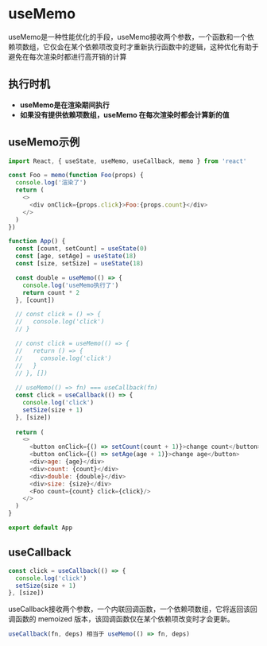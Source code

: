 # useMemo
useMemo是一种性能优化的手段，useMemo接收两个参数，一个函数和一个依赖项数组，它仅会在某个依赖项改变时才重新执行函数中的逻辑，这种优化有助于避免在每次渲染时都进行高开销的计算
## 执行时机
- **useMemo是在渲染期间执行**
- **如果没有提供依赖项数组，useMemo 在每次渲染时都会计算新的值**

## useMemo示例
```js
import React, { useState, useMemo, useCallback, memo } from 'react'

const Foo = memo(function Foo(props) {
  console.log('渲染了')
  return (
    <>
      <div onClick={props.click}>Foo:{props.count}</div>
    </>
  )
})

function App() {
  const [count, setCount] = useState(0)
  const [age, setAge] = useState(18)
  const [size, setSize] = useState(18)

  const double = useMemo(() => {
    console.log('useMemo执行了')
    return count * 2
  }, [count])

  // const click = () => {
  //   console.log('click')
  // }

  // const click = useMemo(() => {
  //   return () => {
  //     console.log('click')
  //   }
  // }, [])
  
  // useMemo(() => fn) === useCallback(fn)
  const click = useCallback(() => {
    console.log('click')
    setSize(size + 1)
  }, [size])
  
  return (
    <>
      <button onClick={() => setCount(count + 1)}>change count</button>
      <button onClick={() => setAge(age + 1)}>change age</button>
      <div>age: {age}</div>
      <div>count: {count}</div>
      <div>double: {double}</div>
      <div>size: {size}</div>
      <Foo count={count} click={click}/>
    </>
  )
}

export default App
```

## useCallback

```js
const click = useCallback(() => {
  console.log('click')
  setSize(size + 1)
}, [size])
```
useCallback接收两个参数，一个内联回调函数，一个依赖项数组，它将返回该回调函数的 memoized 版本，该回调函数仅在某个依赖项改变时才会更新。

```js
useCallback(fn, deps) 相当于 useMemo(() => fn, deps)
```